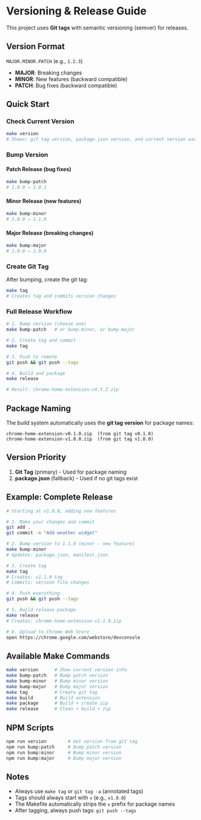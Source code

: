 # Versioning & Release Guide

This project uses **Git tags** with semantic versioning (semver) for releases.

## Version Format
`MAJOR.MINOR.PATCH` (e.g., `1.2.3`)

- **MAJOR**: Breaking changes
- **MINOR**: New features (backward compatible)
- **PATCH**: Bug fixes (backward compatible)

## Quick Start

### Check Current Version
```bash
make version
# Shows: git tag version, package.json version, and current version used for builds
```

### Bump Version

#### Patch Release (bug fixes)
```bash
make bump-patch
# 1.0.0 → 1.0.1
```

#### Minor Release (new features)
```bash
make bump-minor
# 1.0.0 → 1.1.0
```

#### Major Release (breaking changes)
```bash
make bump-major
# 1.0.0 → 2.0.0
```

### Create Git Tag
After bumping, create the git tag:
```bash
make tag
# Creates tag and commits version changes
```

### Full Release Workflow
```bash
# 1. Bump version (choose one)
make bump-patch   # or bump-minor, or bump-major

# 2. Create tag and commit
make tag

# 3. Push to remote
git push && git push --tags

# 4. Build and package
make release

# Result: chrome-home-extension-vX.Y.Z.zip
```

## Package Naming

The build system automatically uses the **git tag version** for package names:
```
chrome-home-extension-v0.1.0.zip  (from git tag v0.1.0)
chrome-home-extension-v1.0.0.zip  (from git tag v1.0.0)
```

## Version Priority

1. **Git Tag** (primary) - Used for package naming
2. **package.json** (fallback) - Used if no git tags exist

## Example: Complete Release

```bash
# Starting at v1.0.0, adding new features

# 1. Make your changes and commit
git add .
git commit -m "Add weather widget"

# 2. Bump version to 1.1.0 (minor - new feature)
make bump-minor
# Updates: package.json, manifest.json

# 3. Create tag
make tag
# Creates: v1.1.0 tag
# Commits: version file changes

# 4. Push everything
git push && git push --tags

# 5. Build release package
make release
# Creates: chrome-home-extension-v1.1.0.zip

# 6. Upload to Chrome Web Store
open https://chrome.google.com/webstore/devconsole
```

## Available Make Commands

```bash
make version      # Show current version info
make bump-patch   # Bump patch version
make bump-minor   # Bump minor version  
make bump-major   # Bump major version
make tag          # Create git tag
make build        # Build extension
make package      # Build + create zip
make release      # Clean + build + zip
```

## NPM Scripts

```bash
npm run version        # Get version from git tag
npm run bump:patch     # Bump patch version
npm run bump:minor     # Bump minor version
npm run bump:major     # Bump major version
```

## Notes

- Always use `make tag` or `git tag -a` (annotated tags)
- Tags should always start with `v` (e.g., `v1.0.0`)
- The Makefile automatically strips the `v` prefix for package names
- After tagging, always push tags: `git push --tags`

